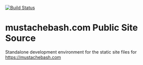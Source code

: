 [![Build Status](https://travis-ci.org/mustachebash/mustachebash.com.svg?branch=master)](https://travis-ci.org/mustachebash/mustachebash.com)

# mustachebash.com Public Site Source

Standalone development environment for the static site files for https://mustachebash.com
